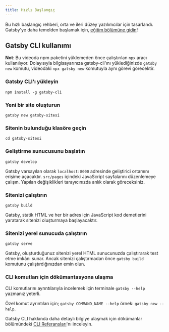 ```yaml
---
title: Hızlı Başlangıç
---
```


Bu hızlı başlangıç rehberi, orta ve ileri düzey yazılımcılar için tasarlandı. Gatsby'ye daha temelden başlamak için, [eğitim bölümüne gidin](/tutorial/)!

## Gatsby CLI kullanımı

<EggheadEmbed
  lessonLink="https://egghead.io/lessons/gatsby-quick-start-with-gatsby-create-develop-and-build-gatsby-sites-from-the-command-line"
  lessonTitle="Quick Start with Gatsby: Create, Develop, and Build Gatsby Sites From the Command Line"
/>

**Not**: Bu videoda npm paketini yüklemeden önce çalıştırılan `npx` aracı kullanılıyor. Dolayısıyla bilgisayarınıza gatsby-cli'ını yüklediğinizde `gatsby new` komutu, videodaki `npx gatsby new` komutuyla aynı görevi görecektir.  


### Gatsby CLI'ı yükleyin

```shell
npm install -g gatsby-cli
```

### Yeni bir site oluşturun

```shell
gatsby new gatsby-sitesi
```

### Sitenin bulunduğu klasöre geçin

```shell
cd gatsby-sitesi
```

### Geliştirme sunucusunu başlatın

```shell
gatsby develop
```

Gatsby varsayılan olarak `localhost:8000` adresinde geliştirici ortamını erişime açacaktır.
 `src/pages` içindeki JavaScript sayfalarını düzenlemeye çalışın. Yapılan değişiklikleri tarayıcınızda anlık olarak göreceksiniz.

### Sitenizi çalıştırın

```shell
gatsby build
```

Gatsby, statik HTML ve her bir adres için JavaScript kod demetlerini yaratarak sitenizi oluşturmaya başlayacaktır. 

### Sitenizi yerel sunucuda çalıştırın

```shell
gatsby serve
```

Gatsby, oluşturduğunuz sitenizi yerel HTML sunucunuzda çalıştırarak test etme imkânı sunar. Ancak sitenizi çalıştırmadan önce `gatsby build` komutunu çalıştırdığınızdan emin olun. 

### CLI komutları için dökümantasyona ulaşma

CLI komutlarını ayrıntılarıyla incelemek için terminale `gatsby --help` yazmanız yeterli.

Özel komut ayrıntıları için; `gatsby COMMAND_NAME --help` örnek: `gatsby new --help`.

 Gatsby CLI hakkında daha detaylı bilgiye ulaşmak için dökümanlar bölümündeki [CLI Referansları](/docs/gatsby-cli/)'nı inceleyin.
